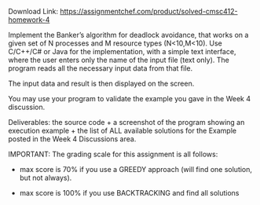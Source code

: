 Download Link: https://assignmentchef.com/product/solved-cmsc412-homework-4
<br>



Implement the Banker’s algorithm for deadlock avoidance, that works on a given set of N processes and M resource types (N&lt;10,M&lt;10). Use C/C++/C# or Java for the implementation, with a simple text interface, where the user enters only the name of the input file (text only). The program reads all the necessary input data from that file.




The input data and result is then displayed on the screen.




You may use your program to validate the example you gave in the Week 4 discussion.




Deliverables: the source code + a screenshot of the program showing an execution example + the list of ALL available solutions for the Example posted in the Week 4 Discussions area.




IMPORTANT: The grading scale for this assignment is all follows:




<ul>

 <li>max score is 70% if you use a GREEDY approach (will find one solution, but not always).</li>

</ul>




<ul>

 <li>max score is 100% if you use BACKTRACKING and find all solutions</li>

</ul>